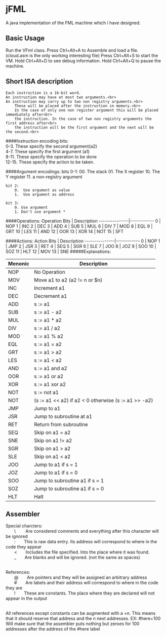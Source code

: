 jFML
==
A java implementation of the FML machine which i have designed.

Basic Usage
-----
Run the VFml class. 
Press Ctrl+Alt+A to Assemble and load a file. (cloud.asm is the only working interesting file)
Press Ctrl+Alt+S to start the VM.
Hold Ctrl+Alt+D to see debug information.
Hold Ctrl+Alt+Q to pause the machine.


Short ISA description
-------
	Each instruction is a 16-bit word.
	An instruction may have at most two arguments.<br>
	An instruction may carry up to two non registry arguments.<br>
		These will be placed after the instruction in memory.<br>
		In the case of only one non register argument this will be placed immediately after<br>
		the instruction. In the case of two non registry arguments the first address after<br>
		the instruction will be the first argument and the next will be the second.<br>

####Instruction encoding bits:<br>
	0-3.	These specify the second argument(a2)<br>
	4-7.	These specify the first argument (a1)<br>
	8-11.	These specify the operation to be done<br>
	12-15.	These specify the action to be taken.<br>

####Argument encodings:
	bits 0-1:
		00.	The stack
		01.	The X register
		10.	The Y register
		11.	a non-registry argument

	bit 2:
		0.	Use argument as value
		1. 	Use argument as address

	bit 3:
		0. Use argument
		1. Don't use argument *

		
####Operations:
 Operation Bits | Description
 ---------------|------------
 0 | NOP
 1 | INC
 2 | DEC
 3 | ADD
 4 | SUB
 5 | MUL
 6 | DIV
 7 | MOD
 8 | EQL
 9 | GRT
 10 | LES
 11 | AND
 12 | OOR
 13 | XOR
 14 | NOT
 15 | SFT

	
####Actions:
 Action Bits | Description
 ---------------|------------
 0 | NOP
 1 | JMP
 2 | JSR
 3 | RET
 4 | SEQ
 5 | SGR
 6 | SLE
 7 | JOO
 8 | JOZ
 9 | SOO
 10 | SOZ
 11 | HLT
 12 | MOV
 13 | SNE
#####Explanations:
						
  Menonic 	|   Description	      
-----------|----------------
 NOP | No Operation  
 MOV | Move a1 to a2 (a2 != n or $n)
 INC | Increment a1  
 DEC | Decrement a1  
 ADD | s := a1 | a2   
 SUB | s := a1 - a2   
 MUL | s := a1 * a2   
 DIV | s := a1 / a2   
 MOD | s := a1 % a2   
 EQL | s := a1 = a2  
 GRT | s := a1 > a2   
 LES | s := a1 < a2   
 AND | s := a1 and a2 
 OOR | s := a1 or a2  
 XOR | s := a1 xor a2 
 NOT | s := not a1    
 NOT | (s := a1 << a2) if a2 < 0 otherwise (s := a1 >> -a2)    
 JMP | Jump to a1           
 JSR | Jump to subroutine at a1              
 RET | Return from subroutine               
 SEQ | Skip on a1 = a2
 SNE | Skip on a1 != a2
 SGR | Skip on a1 > a2
 SLE | Skip on a1 < a2
 JOO | Jump to a1 if s = 1
 JOZ | Jump to a1 if s = 0
 SOO | Jump to subroutine a1 if s = 1
 SOZ | Jump to subroutine a1 if s = 0
 HLT | Halt 
 


Assembler
--------
Special charcters:<br>
&nbsp; &nbsp; &nbsp; &nbsp;\ &nbsp; &nbsp; &nbsp; &nbsp;Are considered comments and everything after this character will be ignored<br>
&nbsp; &nbsp; &nbsp; &nbsp;:&nbsp; &nbsp; &nbsp; &nbsp;This is raw data entry. Its address will correspond to where in the code they appear<br>
&nbsp; &nbsp; &nbsp; &nbsp;<&nbsp; &nbsp; &nbsp; &nbsp;Includes the file specified. Into the place where it was found.<br>
&nbsp; &nbsp; &nbsp; &nbsp;_&nbsp; &nbsp; &nbsp; &nbsp;Are blanks and will be ignored. (not the same as spaces)<br>
<br>

References:<br>
&nbsp; &nbsp; &nbsp; &nbsp;@&nbsp; &nbsp; &nbsp; &nbsp;Are pointers and they will be assigned an arbitrary address<br>
&nbsp; &nbsp; &nbsp; &nbsp;#&nbsp; &nbsp; &nbsp; &nbsp;Are labels and their address will correspond to where in the code they are<br>
&nbsp; &nbsp; &nbsp; &nbsp;!&nbsp; &nbsp; &nbsp; &nbsp;These are constants. The place where they are declared will not appear in the output<br>
<br>

All references except constants can be augmented with a +n. 
This means that it should reserve that address and the n next addresses.
EX: #here+100
Will make sure that the assembler puts nothing but
zeroes for 100 addresses after the address of the #here label





